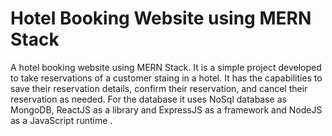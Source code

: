 # Hotel Booking Website using MERN Stack
A hotel booking website using MERN Stack. It is a simple project developed to take reservations of a customer staing in a hotel. It has the capabilities to save their reservation details, confirm their reservation, and cancel their reservation as needed. For the database it  uses NoSql database as MongoDB, ReactJS as a library and ExpressJS as a framework and NodeJS as a JavaScript runtime . 

